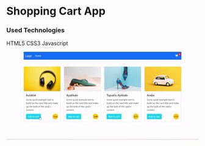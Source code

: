 <h1>Shopping Cart App </h1>
<h3>Used Technologies</h3>
<p>HTML5 CSS3 Javascript</p>
<img src="/images/ekran.gif">
